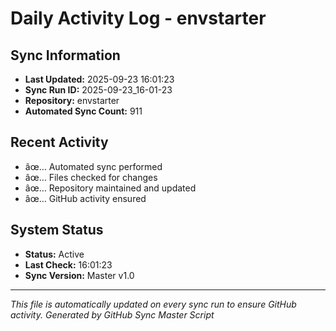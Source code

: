 ﻿# Daily Activity Log - envstarter

## Sync Information
- **Last Updated:** 2025-09-23 16:01:23
- **Sync Run ID:** 2025-09-23_16-01-23
- **Repository:** envstarter
- **Automated Sync Count:** 911

## Recent Activity
- âœ… Automated sync performed
- âœ… Files checked for changes
- âœ… Repository maintained and updated
- âœ… GitHub activity ensured

## System Status
- **Status:** Active
- **Last Check:** 16:01:23
- **Sync Version:** Master v1.0

---
*This file is automatically updated on every sync run to ensure GitHub activity.*
*Generated by GitHub Sync Master Script*
